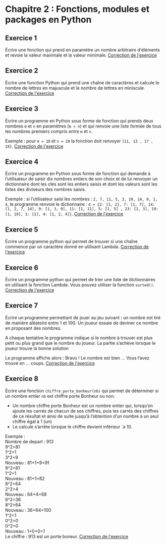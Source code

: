 # Chapitre 2 : Fonctions, modules et packages en Python

## Exercice 1

Écrire une fonction qui prend en paramètre un nombre arbitraire d'éléments et revoie la valeur maximale et la valeur minimale. [Correction de l'exercice](ex1.py)

## Exercice 2

Écrire une function Python qui prend une chaîne de caractères et calcule le nombre de lettres en majuscule et le nombre de lettres en miniscule. [Correction de l'exercice](ex2.py)

## Exercice 3

Écrire un programme en Python sous forme de fonction qui prends deux nombres `m` et `n` en paramètres (`m < n`) et qui renvoie une liste formée de tous les nombres premiers compris entre `m` et `n`.

Exemple : pour `m = 10` et `n = 20` la fonction doit renvoyer `[11, 13 , 17 , 19]`. [Correction de l'exercice](ex3.py)

## Exercice 4

Écrire un programme en Python sous forme de fonction qui demande à l’utilisateur de saisir dix nombres entiers de son choix et de lui renvoyer un dictionnaire dont les clés sont les entiers saisis et dont les valeurs sont les listes des diviseurs des nombres saisis.

Exemple : si l’utilisateur saisi les nombres : `2, 7, 11, 5, 3, 19, 14, 9, 1, 4`, le programme renvoie le dictionnaire : `d = {2: [1, 2], 7: [1, 7], 14: [1, 2, 7, 14], 9: [1, 3, 9], 11: [1, 11], 5: [1, 5] , 23: [1, 3], 19: [1, 19], 1: [1], 4: [1, 2, 4]}`. [Correction de l'exercice](ex4.py)

## Exercice 5

Écrire un programme python qui permet de trouver si une chaîne commence par un caractère donné en utilisant Lambda. [Correction de l'exercice](ex5.py)

## Exercice 6

Écrire un programme python qui permet de trier une liste de dictionnaires en utilisant la fonction Lambda. Vous pouvez utiliser la function `sorted()`. [Correction de l'exercice](ex6.py)

## Exercice 7

Écrire un programme permettant de jouer au jeu suivant : un nombre est tiré de manière aléatoire entre 1 et 100. Un joueur essaie de deviner ce nombre en proposant des nombres.

A chaque tentative le programme indique si le nombre à trouver est plus petit ou plus grand que le nombre du joueur. La partie s’achève lorsque le joueur trouve la bonne solution

Le programme affiche alors : Bravo ! Le nombre est bien ... Vous l’avez trouvé en ... coups. [Correction de l'exercice](ex7.py)

## Exercice 8

Écrire une fonction `chiffre_porte_bonheur(nb)` qui permet de déterminer si un nombre entier `nb` est chiffre porte Bonheur ou non.

* Un nombre chiffre porte Bonheur est un nombre entier qui, lorsqu’on ajoute les carrés de chacun de ses chiffres, puis les carrés des chiffres de ce résultat et ainsi de suite jusqu’à l’obtention d’un nombre à un seul chiffre égal à 1 (un)
* Le calcule s’arrête lorsque le chiffre devient inférieur `a 10.

Exemple : \
Nombre de depart : 913\
9^2=81\
1^2=1\
3^2=9\
Nouveau : 81+1+9=91\
9^2=81\
1^2=1\
Nouveau : 81+1=82\
8^2=64\
2^2=4\
Nouveau : 64+4=68\
6^2=36\
8^2=64\
Nouveau : 36+64=100\
1^2=1\
0^2=0\
0^2=0\
Nouveau : 1+0+0=1\
Le chiffre : 913 est un porte boneur.
 [Correction de l'exercice](ex8.py)
